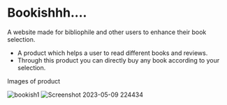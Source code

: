 # Bookishhh....
A website made for bibliophile and other users to enhance their book selection.
-	A product which helps a user to read different books and reviews. 
-	Through this product you can directly buy any book according to your selection.

Images of product

![bookish1](https://github.com/mayankbasant/Bookishhh..../assets/71563979/823375fc-3ad6-4105-888a-643e939356f4)
![Screenshot 2023-05-09 224434](https://github.com/mayankbasant/Bookishhh..../assets/71563979/ee65f00d-3a8f-47b1-9293-9f960e40a607)
